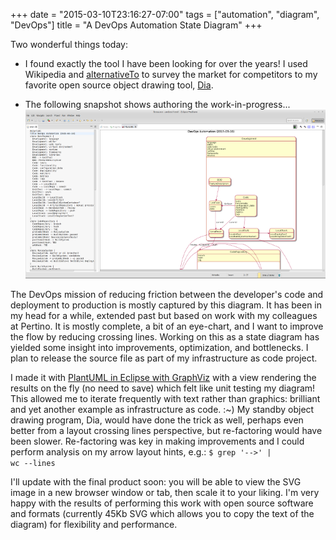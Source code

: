 +++
date = "2015-03-10T23:16:27-07:00"
tags = ["automation", "diagram", "DevOps"]
title = "A DevOps Automation State Diagram"
+++

Two wonderful things today:

- I found exactly the tool I have been looking for over the years!
  I used Wikipedia and [alternativeTo](http://alternativeto.net) to survey the market for competitors
  to my favorite open source object drawing tool, [Dia](https://wiki.gnome.org/Apps/Dia).

- The following snapshot shows authoring the work-in-progress...
  ![DevOps Automation Diagram](/img/devops-automation-screenshot.png)

The DevOps mission of reducing friction between the developer's code and deployment to production
is mostly captured by this diagram. It has been in my head for a while, extended past but based on
work with my colleagues at Pertino. It is mostly complete, a bit of an eye-chart, and I want to
improve the flow by reducing crossing lines. Working on this as a state diagram has yielded some
insight into improvements, optimization, and bottlenecks. I plan to release the source file as part
of my infrastructure as code project.

I made it with [PlantUML in Eclipse with GraphViz](http://www.plantuml.com/eclipse.html) with a view
rendering the results on the fly (no need to save) which felt like unit testing my diagram!
This allowed me to iterate frequently with text rather than graphics: brilliant and yet
another example as infrastructure as code. :~) My standby object drawing program, Dia,
would have done the trick as well, perhaps even better from a layout crossing lines perspective,
but re-factoring would have been slower. Re-factoring was key in making improvements and I could
perform analysis on my arrow layout hints, e.g.: <code>$ grep '-->' | wc --lines</code>

I'll update with the final product soon: you will be able to view the SVG image in a new browser
window or tab, then scale it to your liking. I'm very happy with the results of performing this work
with open source software and formats (currently 45Kb SVG which allows you to copy the text of the
diagram) for flexibility and performance.
